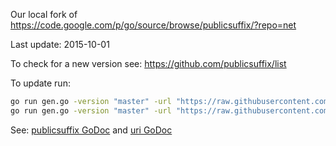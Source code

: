 
Our local fork of https://code.google.com/p/go/source/browse/publicsuffix/?repo=net

Last update: 2015-10-01

To check for a new version see: https://github.com/publicsuffix/list

To update run:
```bash
go run gen.go -version "master" -url "https://raw.githubusercontent.com/publicsuffix/list/master/public_suffix_list.dat"       > table.go
go run gen.go -version "master" -url "https://raw.githubusercontent.com/publicsuffix/list/master/public_suffix_list.dat" -test > table_test.go
```

See: [publicsuffix GoDoc](https://godoc.org/github.com/atomx/publicsuffix) and [uri GoDoc](https://godoc.org/github.com/atomx/publicsuffix/uri)

